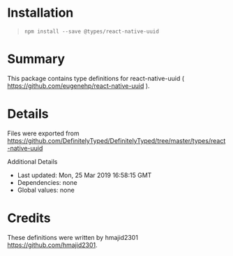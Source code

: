 # Installation
> `npm install --save @types/react-native-uuid`

# Summary
This package contains type definitions for react-native-uuid ( https://github.com/eugenehp/react-native-uuid ).

# Details
Files were exported from https://github.com/DefinitelyTyped/DefinitelyTyped/tree/master/types/react-native-uuid

Additional Details
 * Last updated: Mon, 25 Mar 2019 16:58:15 GMT
 * Dependencies: none
 * Global values: none

# Credits
These definitions were written by hmajid2301 <https://github.com/hmajid2301>.
